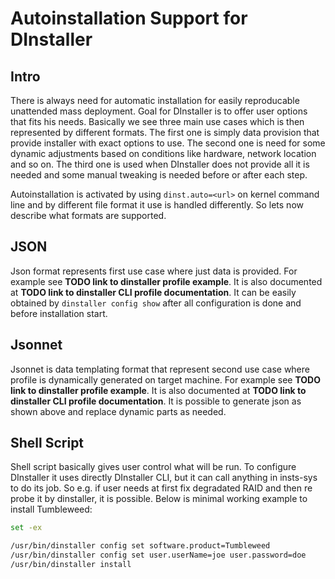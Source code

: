 # Autoinstallation Support for DInstaller

## Intro

There is always need for automatic installation for easily reproducable unattended mass deployment. Goal for
DInstaller is to offer user options that fits his needs. Basically we see three main use cases which is
then represented by different formats. The first one is simply data provision that provide installer with
exact options to use. The second one is need for some dynamic adjustments based on conditions like hardware, network location and so on.
The third one is used when DInstaller does not provide all it is needed and some manual tweaking is needed before or after each step.

Autoinstallation is activated by using `dinst.auto=<url>` on kernel command line and by different file format it use
is handled differently. So lets now describe what formats are supported.

## JSON

Json format represents first use case where just data is provided. For example see **TODO link to dinstaller profile example**. It is also documented
at **TODO link to dinstaller CLI profile documentation**. It can be easily obtained by `dinstaller config show` after all configuration is done and before installation start.

## Jsonnet

Jsonnet is data templating format that represent second use case where profile is dynamically generated on target machine. For example see **TODO link to dinstaller profile example**. It is also documented
at **TODO link to dinstaller CLI profile documentation**. It is possible to generate json as shown above and replace dynamic parts as needed.

## Shell Script

Shell script basically gives user control what will be run. To configure DInstaller it uses directly DInstaller CLI, but it can call anything in insts-sys to do its job.
So e.g. if user needs at first fix degradated RAID and then re probe it by dinstaller, it is possible. Below is minimal working example to install Tumbleweed:

```sh
set -ex

/usr/bin/dinstaller config set software.product=Tumbleweed
/usr/bin/dinstaller config set user.userName=joe user.password=doe
/usr/bin/dinstaller install
```
